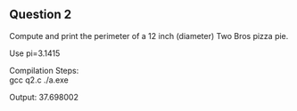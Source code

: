 ## Question 2

Compute and print the perimeter of a 12 inch (diameter) Two Bros pizza pie.

Use pi=3.1415

Compilation Steps:  
gcc q2.c
./a.exe

Output:
37.698002

